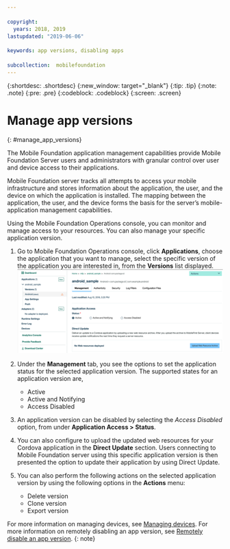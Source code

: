 ```yaml
---

copyright:
  years: 2018, 2019
lastupdated: "2019-06-06"

keywords: app versions, disabling apps

subcollection:  mobilefoundation
---
```


{:shortdesc: .shortdesc}
{:new_window: target="_blank"}
{:tip: .tip}
{:note: .note}
{:pre: .pre}
{:codeblock: .codeblock}
{:screen: .screen}

# Manage app versions
{: #manage_app_versions}

The Mobile Foundation application management capabilities provide Mobile Foundation Server users and administrators with granular control over user and device access to their applications.

Mobile Foundation server tracks all attempts to access your mobile infrastructure and stores information about the application, the user, and the device on which the application is installed. The mapping between the application, the user, and the device forms the basis for the server’s mobile-application management capabilities.

Using the Mobile Foundation Operations console, you can monitor and manage access to your resources. You can also manage your specific application version.

1.  Go to Mobile Foundation Operations console, click **Applications**, choose the application that you want to manage, select the specific version of the application you are interested in, from the **Versions** list displayed.
    ![Manage application version](images/app_version_management.png)

2. Under the **Management** tab, you see the options to set the application status for the selected application version. The supported states for an application version are,
   * Active
   * Active and Notifying
   * Access Disabled
3. An application version can be disabled by selecting the *Access Disabled* option, from under **Application Access > Status**.
4. You can also configure to upload the updated web resources for your Cordova application in the **Direct Update** section. Users connecting to Mobile Foundation server using this specific application version is then presented the option to update their application by using Direct Update.
5. You can also perform the following actions on the selected application version by using the following options in the **Actions** menu:
   *  Delete version
   *  Clone version
   *  Export version


For more information on managing devices, see [Managing devices](/docs/services/mobilefoundation?topic=mobilefoundation-manage_devices#manage_devices).
For more information on remotely disabling an app version, see [Remotely disable an app version](/docs/services/mobilefoundation?topic=mobilefoundation-remotely_disable_an_app_version#remotely_disable_an_app_version).
{: note}
